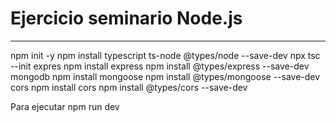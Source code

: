 # Ejercicio seminario Node.js
-------------------------------------------
npm init -y
npm install typescript ts-node @types/node --save-dev
npx tsc --init
expres
npm install express
npm install @types/express --save-dev
mongodb
npm install mongoose
npm install @types/mongoose --save-dev
cors
npm install cors
npm install @types/cors --save-dev

Para ejecutar npm run dev
